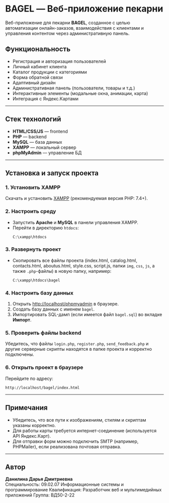 # BAGEL — Веб-приложение пекарни

Веб-приложение для пекарни **BAGEL**, созданное с целью автоматизации онлайн-заказов, взаимодействия с клиентами и управления контентом через административную панель.

## Функциональность

- Регистрация и авторизация пользователей
- Личный кабинет клиента
- Каталог продукции с категориями
- Форма обратной связи
- Адаптивный дизайн
- Административная панель (пользователи, товары и т.д.)
- Интерактивные элементы (модальные окна, анимации, карта)
- Интеграция с Яндекс.Картами

---

## Стек технологий

- **HTML/CSS/JS** — frontend
- **PHP** — backend
- **MySQL** — база данных
- **XAMPP** — локальный сервер
- **phpMyAdmin** — управление БД

---

## Установка и запуск проекта

### 1. Установить XAMPP

Скачать и установить [XAMPP](https://www.apachefriends.org/index.html) (рекомендуемая версия PHP: 7.4+).

### 2. Настроить среду

- Запустить **Apache** и **MySQL** в панели управления XAMPP.
- Перейти в директорию `htdocs`:
  ```
  C:\xampp\htdocs
  ```

### 3. Развернуть проект

- Скопировать все файлы проекта (index.html, catalog.html, contacts.html, aboutus.html, style.css, script.js, папки `img`, `css`, `js`, а также `.php`-файлы) в новую папку, например:
  ```
  C:\xampp\htdocs\bagel
  ```

### 4. Настроить базу данных

1. Открыть [http://localhost/phpmyadmin](http://localhost/phpmyadmin) в браузере.
2. Создать базу данных с именем `bagel`.
3. Импортировать SQL-дамп (если имеется файл `bagel.sql`) во вкладке **Импорт**.

### 5. Проверить файлы backend

Убедитесь, что файлы `login.php`, `register.php`, `send_feedback.php` и другие серверные скрипты находятся в папке проекта и корректно подключены.

### 6. Открыть проект в браузере

Перейдите по адресу:
```
http://localhost/bagel/index.html
```

---

## Примечания

- Убедитесь, что все пути к изображениям, стилям и скриптам указаны корректно.
- Для работы карты требуется интернет-соединение (используется API Яндекс.Карт).
- Для отправки форм можно подключить SMTP (например, PHPMailer), если реализована почтовая отправка.

---

## Автор

**Данилина Дарья Дмитриевна**  
Специальность: 09.02.07 Информационные системы и программирование
Квалификация:  Разработчик веб и мультимедийных приложений
Группа: ВД50-2-22
